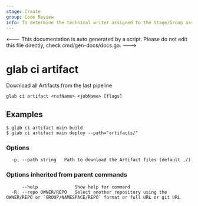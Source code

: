 ```yaml
---
stage: Create
group: Code Review
info: To determine the technical writer assigned to the Stage/Group associated with this page, see https://about.gitlab.com/handbook/product/ux/technical-writing/#assignments
---
```


<---
This documentation is auto generated by a script.
Please do not edit this file directly, check cmd/gen-docs/docs.go.
--->

# glab ci artifact

Download all Artifacts from the last pipeline

```plaintext
glab ci artifact <refName> <jobName> [flags]
```

## Examples

```plaintext
$ glab ci artifact main build
$ glab ci artifact main deploy --path="artifacts/"

```

### Options

```plaintext
  -p, --path string   Path to download the Artifact files (default ./)
```

### Options inherited from parent commands

```plaintext
      --help              Show help for command
  -R, --repo OWNER/REPO   Select another repository using the OWNER/REPO or `GROUP/NAMESPACE/REPO` format or full URL or git URL
```

